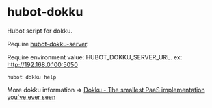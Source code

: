 # hubot-dokku

Hubot script for dokku.

Require [hubot-dokku-server](https://github.com/yymm/hubot-dokku-server "yymm/hubot-dokku-server").

Require environment value: HUBOT_DOKKU_SERVER_URL. ex: http://192.168.0.100:5050

```
hubot dokku help
```

More dokku information => [Dokku - The smallest PaaS implementation you've ever seen](http://dokku.viewdocs.io/dokku/installation/ "Dokku - The smallest PaaS implementation you've ever seen")
